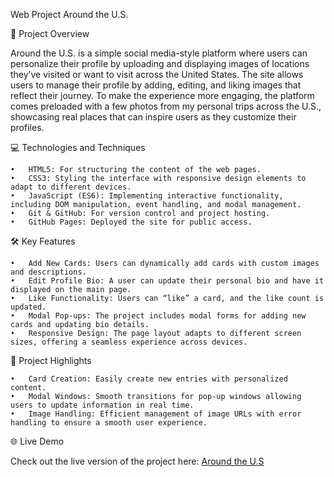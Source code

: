 Web Project Around the U.S.

📖 Project Overview

Around the U.S. is a simple social media-style platform where users can personalize their profile by uploading and displaying images of locations they’ve visited or want to visit across the United States. The site allows users to manage their profile by adding, editing, and liking images that reflect their journey. To make the experience more engaging, the platform comes preloaded with a few photos from my personal trips across the U.S., showcasing real places that can inspire users as they customize their profiles.

💻 Technologies and Techniques

	•	HTML5: For structuring the content of the web pages.
	•	CSS3: Styling the interface with responsive design elements to adapt to different devices.
	•	JavaScript (ES6): Implementing interactive functionality, including DOM manipulation, event handling, and modal management.
	•	Git & GitHub: For version control and project hosting.
	•	GitHub Pages: Deployed the site for public access.

🛠 Key Features

	•	Add New Cards: Users can dynamically add cards with custom images and descriptions.
	•	Edit Profile Bio: A user can update their personal bio and have it displayed on the main page.
	•	Like Functionality: Users can “like” a card, and the like count is updated.
	•	Modal Pop-ups: The project includes modal forms for adding new cards and updating bio details.
	•	Responsive Design: The page layout adapts to different screen sizes, offering a seamless experience across devices.

🌟 Project Highlights

	•	Card Creation: Easily create new entries with personalized content.
	•	Modal Windows: Smooth transitions for pop-up windows allowing users to update information in real time.
	•	Image Handling: Efficient management of image URLs with error handling to ensure a smooth user experience.

🌐 Live Demo

Check out the live version of the project here: [Around the U.S](https://victoralfonsoulloa.github.io/web_project_around/)
